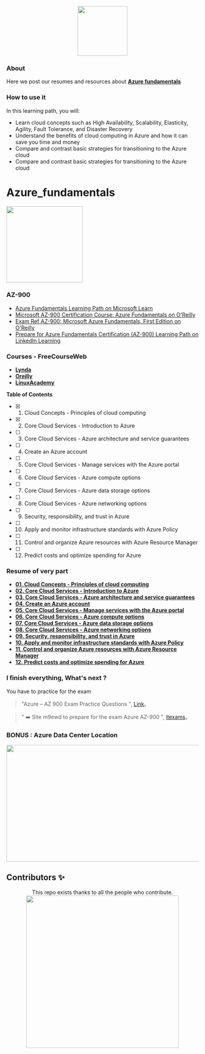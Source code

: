 <p align="center">
    <img src="https://i.imgur.com/jm1e5Hk.jpg" height="130">
</p>

### About 
Here we post our resumes and resources about **[Azure fundamentals](https://docs.microsoft.com/en-us/learn/paths/azure-fundamentals/ "Azure fundamentals")**

### How to use it 
In this learning path, you will:

- Learn cloud concepts such as High Availability, Scalability, Elasticity, Agility, Fault Tolerance, and Disaster Recovery
- Understand the benefits of cloud computing in Azure and how it can save you time and money
- Compare and contrast basic strategies for transitioning to the Azure cloud
- Compare and contrast basic strategies for transitioning to the Azure cloud

# Azure_fundamentals

<img src="https://docs.microsoft.com/en-us/media/learn/certification/badges/microsoft-certified-fundamentals-badge.svg" width="200" height="200">


### AZ-900
-  [Azure Fundamentals Learning Path on Microsoft Learn](https://docs.microsoft.com/en-us/learn/paths/azure-fundamentals/index)
-  [Microsoft AZ-900 Certification Course: Azure Fundamentals on O'Reilly](https://learning.oreilly.com/videos/microsoft-az-900-certification/10009AZ900454545)
-  [Exam Ref AZ-900: Microsoft Azure Fundamentals, First Edition on O'Reilly](https://learning.oreilly.com/library/view/exam-ref-az-900/9780135732199/)
-  [Prepare for Azure Fundamentals Certification (AZ-900) Learning Path on LinkedIn Learning](https://www.linkedin.com/learning/paths/prepare-for-azure-fundamentals-certification-az-900)

### Courses - FreeCourseWeb
- **[Lynda](https://www.1377x.to/torrent/4020123/FreeCourseWeb-Lynda-Exam-Prep-Microsoft-Azure-Fundamentals-AZ-900/ "Lynda-Exam-Prep-Microsoft-Azure-Fundamentals-AZ-900")**
- **[Oreilly](https://www.1377x.to/torrent/3839616/FreeCourseWeb-Oreilly-Microsoft-AZ-900-Certification-Course-Azure-Fundamentals/ "Lynda-Exam-Prep-Microsoft-Azure-Fundamentals-AZ-900")**
- **[LinuxAcademy](https://www.1377x.to/torrent/3910842/FreeCourseWeb-LinuxAcademy-Microsoft-Azure-Fundamentals-AZ-900-Exam-Prep/ "Lynda-Exam-Prep-Microsoft-Azure-Fundamentals-AZ-900")**


**Table of Contents**

- [x] 01. Cloud Concepts - Principles of cloud computing
- [x] 02. Core Cloud Services - Introduction to Azure
- [ ] 03. Core Cloud Services - Azure architecture and service guarantees
- [ ] 04. Create an Azure account
- [ ] 05. Core Cloud Services - Manage services with the Azure portal
- [ ] 06. Core Cloud Services - Azure compute options
- [ ] 07. Core Cloud Services - Azure data storage options
- [ ] 08. Core Cloud Services - Azure networking options
- [ ] 09. Security, responsibility, and trust in Azure
- [ ] 10. Apply and monitor infrastructure standards with Azure Policy
- [ ] 11. Control and organize Azure resources with Azure Resource Manager
- [ ] 12. Predict costs and optimize spending for Azure

### Resume of very part
- **[01. Cloud Concepts - Principles of cloud computing](https://github.com/hamza-ezzahiry/azure_fundamentals/blob/master/01_Cloud_Concepts_Principles_of_cloud_computing.md)**
- **[02. Core Cloud Services - Introduction to Azure](https://github.com/hamza-ezzahiry/azure_fundamentals/blob/master/02_Core_Cloud_Services_Introduction_to_Azure.md)**
- **[03. Core Cloud Services - Azure architecture and service guarantees](https://github.com/hamza-ezzahiry/azure_fundamentals/blob/master/03_Core_Cloud_Services_Azure_architecture_and_service_guarantees.md)**
- **[04. Create an Azure account](https://github.com/hamza-ezzahiry/azure_fundamentals/blob/master/04_Create_an_Azure_account.md)**
- **[05. Core Cloud Services - Manage services with the Azure portal](https://github.com/hamza-ezzahiry/azure_fundamentals/blob/master/05_Core_Cloud_Services_Manage_services_with_the_Azure_portal.md)**
- **[06. Core Cloud Services - Azure compute options](https://github.com/hamza-ezzahiry/azure_fundamentals/blob/master/06_Core_Cloud_Services_Azure_compute_options.md)**
- **[07. Core Cloud Services - Azure data storage options](https://github.com/hamza-ezzahiry/azure_fundamentals/blob/master/07_Core_Cloud_Services_Azure_data_storage_options.md)**
- **[08. Core Cloud Services - Azure networking options](https://github.com/hamza-ezzahiry/azure_fundamentals/blob/master/08_Core_Cloud_Services_Azure_networking_options.md)**
- **[09. Security, responsibility, and trust in Azure](https://github.com/hamza-ezzahiry/azure_fundamentals/blob/master/09_Security_responsibility_and_trust_in_Azure.md)**
- **[10. Apply and monitor infrastructure standards with Azure Policy](https://github.com/hamza-ezzahiry/azure_fundamentals/blob/master/10_Apply_and_monitor_infrastructure_standards_with_Azure_Policy.md)**
- **[11. Control and organize Azure resources with Azure Resource Manager](https://github.com/hamza-ezzahiry/azure_fundamentals/blob/master/11_Control_and_organize_Azure_resources_with_Azure_Resource_Manager.md)**
- **[12. Predict costs and optimize spending for Azure](https://github.com/hamza-ezzahiry/azure_fundamentals/blob/master/12_Predict_costs_and_optimize_spending_for_Azure.md)**

### I finish everything, What's next ?

You have to practice for the exam 
                    
> "Azure – AZ 900 Exam Practice Questions ", [Link](https://www.youtube.com/watch?v=vhq4a3eDgOo&list=PLdqqOBmV4WseQr44hXtINfKMwEkSaleoh)。

> " ➡️ Site m9ewd to prepare for the exam Azure AZ-900 ", [itexams](https://www.itexams.com/exam/AZ-900)。


### BONUS : Azure Data Center Location

<img src="https://joranmarkx.files.wordpress.com/2014/09/2014-09-15_21h45_08.png" width="621" height="306">

## Contributors ✨

<p align="center"> This repo exists thanks to all the people who contribute.<br>
<a href="https://github.com/hamza-ezzahiry/azure_fundamentals/graphs/contributors">
 <img src="https://i.imgur.com/eYNbyDR.png" height="400" />
</a></p>

